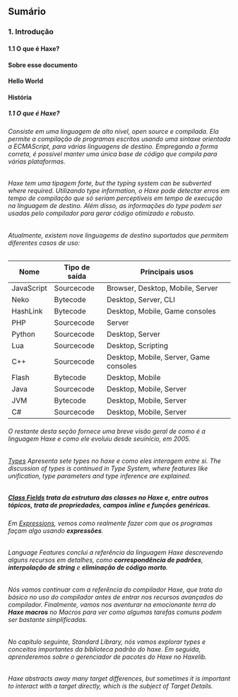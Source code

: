 ## Sumário

### 1. Introdução

#### 1.1 O que é Haxe?

#### Sobre esse documento

#### Hello World

#### História

##### 1.1 O que é Haxe?

###### Consiste em uma linguagem de alto nível, open source e compilada. Ela permite a compilação de programas escritos usando uma sintaxe orientada a ECMAScript, para várias linguagens de destino. Empregando a forma correta, é possível manter uma única base de código que compila para várias plataformas.

###### Haxe tem uma tipagem forte, but the typing system can be subverted where required. Utilizando type information, o Haxe pode detectar erros em tempo de compilação que só seriam perceptíveis em tempo de execução na linguagem de destino. Além disso, as informações do type podem ser usadas pelo compilador para gerar código otimizado e robusto.

###### Atualmente, existem nove linguagems de destino suportados que permitem diferentes casos de uso:

| Nome       | Tipo de saída | Principais usos                        |
| ---------- | ------------- | -------------------------------------- |
| JavaScript | Sourcecode    | Browser, Desktop, Mobile, Server       |
| Neko       | Bytecode      | Desktop, Server, CLI                   |
| HashLink   | Bytecode      | Desktop, Mobile, Game consoles         |
| PHP        | Sourcecode    | Server                                 |
| Python     | Sourcecode    | Desktop, Server                        |
| Lua        | Sourcecode    | Desktop, Scripting                     |
| C++        | Sourcecode    | Desktop, Mobile, Server, Game consoles |
| Flash      | Bytecode      | Desktop, Mobile                        |
| Java       | Sourcecode    | Desktop, Mobile, Server                |
| JVM        | Bytecode      | Desktop, Mobile, Server                |
| C#         | Sourcecode    | Desktop, Mobile, Server                |

###### O restante desta seção fornece uma breve visão geral de como é a linguagem Haxe e como ele evoluiu desde seuinício, em 2005.

###### [Types]() Apresenta sete types no haxe e como eles interagem entre si. The discussion of types is continued in Type System, where features like unification, type parameters and type inference are explained.

##### [Class Fields]() trata da estrutura das classes no Haxe e, entre outros tópicos, trata de **propriedades**, **campos inline** e **funções genéricas**.

###### Em [Expressions](), vemos como realmente fazer com que os programas façam algo usando **expressões**.

###### Language Features conclui a referência da linguagem Haxe descrevendo alguns recursos em detalhes, como **correspondência de padrões**, **interpolação de string** e **eliminação de código morto**.

###### Nós vamos continuar com a referência do compilador Haxe, que trata do básico no uso do compilador antes de entrar nos recursos avançados do compilador. Finalmente, vamos nos aventurar na emocionante terra do **Haxe macros** no Macros para ver como algumas tarefas comuns podem ser bastante simplificadas.

###### No capítulo seguinte, *Standard Library*, nós vamos explorar *types* e conceitos importantes da biblioteca padrão do haxe. Em seguida, aprenderemos sobre o gerenciador de pacotes do Haxe no Haxelib.

###### Haxe abstracts away many target differences, but sometimes it is important to interact with a target directly, which is the subject of Target Details.